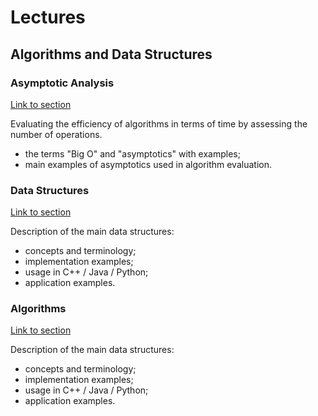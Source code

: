 # Lectures

## Algorithms and Data Structures

### Asymptotic Analysis

[Link to section](./complexity)

Evaluating the efficiency of algorithms in terms of time by assessing the number of operations.

- the terms "Big O" and "asymptotics" with examples;
- main examples of asymptotics used in algorithm evaluation.

### Data Structures

[Link to section](./data_structures)

Description of the main data structures:

- concepts and terminology;
- implementation examples;
- usage in C++ / Java / Python;
- application examples.

### Algorithms

[Link to section](algorithms)

Description of the main data structures:

- concepts and terminology;
- implementation examples;
- usage in C++ / Java / Python;
- application examples.

